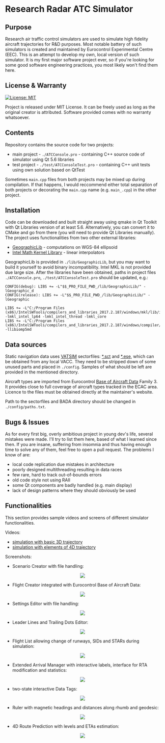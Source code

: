 # Research Radar ATC Simulator
## Purpose
Research air traffic control simulators are used to simulate high fidelity aircraft trajectories for R&D purposes. Most notable battery of such simulators is created and maintained by Eurocontrol Experimental Centre (EEC). This is an attempt to develop my own, local version of such simulator. It is my first major software project ever, so if you're looking for some good software engineering practices, you most likely won't find them here.

## License & Warranty
[![License: MIT](https://img.shields.io/badge/License-MIT-yellow.svg)](https://opensource.org/licenses/MIT)

Project is released under MIT License. It can be freely used as long as the original creator is attributed. Software provided comes with no warranty whatsoever.

## Contents
Repository contains the source code for two projects:
 - main project - `./ATCConsole.pro` - containing C++ source code of simulator using Qt 5.6 libraries
 - test project - `./test/ATCConsoleTest.pro` - containing C++ unit tests using own solution based on QtTest
 
Sometimes `main.cpp` files from both projects may be mixed up during compilation. If that happens, I would reccommend either total separation of both projects or decorating the `main.cpp` name (e.g. `main_.cpp`) in the other project.

## Installation
Code can be downloaded and built straight away using qmake in Qt Toolkit with Qt Libraries version of at least 5.6. Alternatively, you can convert it to CMake and go from there (you will need to provide Qt Libraries manually).
The project uses functionalities from two other external libraries:
 - [GeographicLib](https://geographiclib.sourceforge.io/) - computations on WGS-84 ellipsoid
 - [Intel Math Kernel Library](https://software.intel.com/en-us/mkl) - linear interpolators

GeographicLib is provided in `./lib/GeographicLib`, but you may want to build it yourself to avoid binary incompatibility. Intel MKL is not provided due large size. After the libraries have been obtained, paths in project files `./ATCConsole.pro`, `./test/ATCConsoleTest.pro` should be updated, e.g.:
```
CONFIG(debug): LIBS += -L"$$_PRO_FILE_PWD_/lib/GeographicLib/" -lGeographic_d
CONFIG(release): LIBS += -L"$$_PRO_FILE_PWD_/lib/GeographicLib/" -lGeographic

LIBS += -L"C:/Program Files (x86)/IntelSWTools/compilers_and_libraries_2017.2.187/windows/mkl/lib/intel64_win" -lmkl_intel_lp64 -lmkl_intel_thread -lmkl_core
LIBS += -L"C:/Program Files (x86)/IntelSWTools/compilers_and_libraries_2017.2.187/windows/compiler/lib/intel64_win" -llibiomp5md
```

## Data sources
Static navigation data uses [VATSIM](https://www.vatsim.net/) sectorfiles: [*.sct](http://www1.metacraft.com/VRC/docs/doc.php?page=appendix_g) and [*.ese](http://www.euroscope.hu/mediawiki/index.php?title=ESE_Files_Description), which can be obtained from any local VACC. They need to be stripped down of some unused parts and placed in `./config`. Samples of what should be left are provided in the mentioned directory.

Aircraft types are imported from Eurocontrol [Base of Aircraft Data](http://www.eurocontrol.int/services/bada) Family 3. It provides close to full coverage of aircraft types tracked in the ECAC area. Licence to the files must be obtained directly at the maintainer's website. 

Path to the sectorfiles and BADA directory should be changed in `./config/paths.txt`.

## Bugs & Issues
As for every first big, overly ambitious project in young dev's life, several mistakes were made. I'll try to list them here, based of what I learned since then. If you are insane, suffering from insomnia and thus having enough time to solve any of them, feel free to open a pull request. The problems I know of are:
 - local code replication due mistakes in architecture
 - poorly designed multithreading resulting in data races
 - few rare, hard to track out-of-bounds errors
 - old code style not using RAII
 - some Qt components are badly handled (e.g. main display)
 - lack of design patterns where they should obviously be used
 
## Functionalities
This section provides sample videos and screens of different simulator functionalities.

Videos:
 - [simulation with basic 3D trajectory](https://youtu.be/GWc-Kyylh48)
 - [simulation with elements of 4D trajectory](https://youtu.be/bYN1PGMVWBc)
 
Screenshots:
 - Scenario Creator with file handling:
<p align="center">
  <img src="https://github.com/ignmiz/Images/blob/master/ATC_Console/scenario_editor.png">
</p>

 - Flight Creator integrated with Eurocontrol Base of Aircraft Data:
<p align="center">
  <img src="https://github.com/ignmiz/Images/blob/master/ATC_Console/flight_editor.png">
</p>

 - Settings Editor with file handling:
<p align="center">
  <img src="https://github.com/ignmiz/Images/blob/master/ATC_Console/settings.png">
</p>

 - Leader Lines and Trailing Dots Editor:
<p align="center">
  <img src="https://github.com/ignmiz/Images/blob/master/ATC_Console/leader_trailing.png">
</p>

 - Flight List allowing change of runways, SIDs and STARs during simulation:
<p align="center">
  <img src="https://github.com/ignmiz/Images/blob/master/ATC_Console/flight_list.png">
</p>

 - Extended Arrival Manager with interactive labels, interface for RTA modification and statistics:
<p align="center">
  <img src="https://github.com/ignmiz/Images/blob/master/ATC_Console/aman.png">
</p>

 - two-state interactive Data Tags:
<p align="center">
  <img src="https://github.com/ignmiz/Images/blob/master/ATC_Console/data_tags.png">
</p>

 - Ruler with magnetic headings and distances along rhumb and geodesic:
<p align="center">
  <img src="https://github.com/ignmiz/Images/blob/master/ATC_Console/ruler.png">
</p>

 - 4D Route Prediction with levels and ETAs estimation:
<p align="center">
  <img src="https://github.com/ignmiz/Images/blob/master/ATC_Console/route_all_2.png">
</p>
